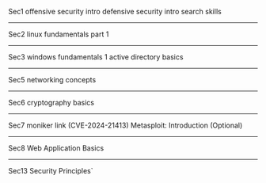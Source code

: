 Sec1
offensive security intro
defensive security intro
search skills
 
---
Sec2
linux fundamentals part 1

---
Sec3
windows fundamentals 1
active directory basics

---
Sec5
networking concepts

---
Sec6
cryptography basics

---
Sec7
moniker link (CVE-2024-21413)
Metasploit: Introduction (Optional)

---
Sec8
Web Application Basics

---
Sec13
Security Principles`